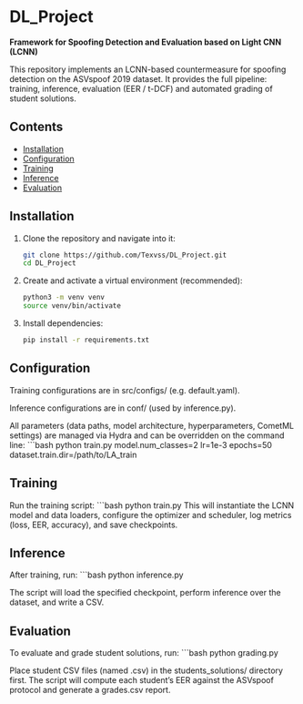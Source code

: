 # DL_Project

**Framework for Spoofing Detection and Evaluation based on Light CNN (LCNN)**

This repository implements an LCNN-based countermeasure for spoofing detection on the ASVspoof 2019 dataset. It provides the full pipeline: training, inference, evaluation (EER / t-DCF) and automated grading of student solutions.

## Contents

- [Installation](#installation)  
- [Configuration](#configuration)  
- [Training](#training)  
- [Inference](#inference)  
- [Evaluation](#evaluation)


## Installation

1. Clone the repository and navigate into it:
   ```bash
   git clone https://github.com/Texvss/DL_Project.git
   cd DL_Project
2. Create and activate a virtual environment (recommended):
    ```bash
    python3 -m venv venv
    source venv/bin/activate
3. Install dependencies:
    ```bash
    pip install -r requirements.txt

## Configuration
Training configurations are in src/configs/ (e.g. default.yaml).

Inference configurations are in conf/ (used by inference.py).

All parameters (data paths, model architecture, hyperparameters, CometML settings) are managed via Hydra and can be overridden on the command line:
    ```bash
    python train.py model.num_classes=2 lr=1e-3 epochs=50 dataset.train.dir=/path/to/LA_train

## Training
Run the training script:
    ```bash
    python train.py
This will instantiate the LCNN model and data loaders, configure the optimizer and scheduler, log metrics (loss, EER, accuracy), and save checkpoints.

## Inference
After training, run:
    ```bash
    python inference.py

The script will load the specified checkpoint, perform inference over the dataset, and write a CSV.

## Evaluation
To evaluate and grade student solutions, run:
    ```bash
    python grading.py

Place student CSV files (named <student>.csv) in the students_solutions/ directory first. The script will compute each student’s EER against the ASVspoof protocol and generate a grades.csv report.
